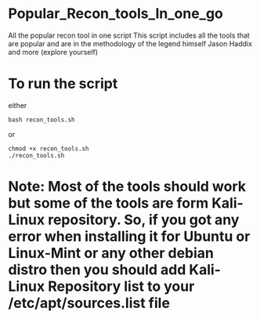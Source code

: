 # Popular_Recon_tools_In_one_go
All the popular recon tool in one script
This script includes all the tools that are popular and are in the methodology of the legend himself Jason Haddix and more (explore yourself)
# To run the script
either
```
bash recon_tools.sh
```
or
```
chmod +x recon_tools.sh
./recon_tools.sh
```

# Note: Most of the tools should work but some of the tools are form Kali-Linux repository. So, if you got any error when installing it for Ubuntu or Linux-Mint or any other debian distro then you should add Kali-Linux Repository list to your /etc/apt/sources.list file

